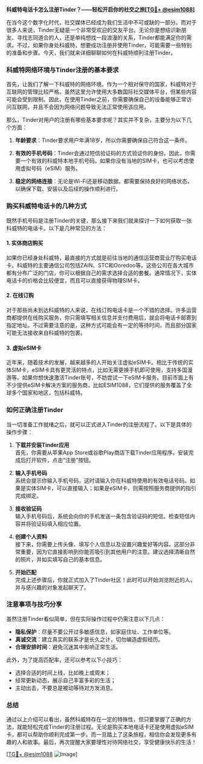 **科威特电话卡怎么注册Tinder？——轻松开启你的社交之旅[[TG💪+ @esim1088](https://t.me/s/esim1088)]**

在当今这个数字化时代，社交媒体已经成为我们生活中不可或缺的一部分。而对于很多人来说，Tinder无疑是一个非常受欢迎的交友平台。无论你是想结识新朋友、寻找志同道合的人，还是单纯想找一段浪漫的关系，Tinder都能满足你的需求。不过，如果你身处科威特，想要成功注册并使用Tinder，可能需要一些特别的准备和步骤。今天，我们就来详细聊聊如何在科威特顺利注册Tinder。

### **科威特网络环境与Tinder注册的基本要求**

首先，让我们了解一下科威特的网络环境。作为一个相对保守的国家，科威特对于互联网的管理比较严格。虽然这里允许使用大多数国际社交媒体平台，但某些内容可能会受到限制。因此，在使用Tinder之前，你需要确保自己的设备能够正常访问互联网，并且不会因为网络问题导致无法正常使用该应用。

那么，Tinder对用户的注册有哪些基本要求呢？其实并不复杂，主要分为以下几个方面：

1. **年龄要求**：Tinder要求用户年满18岁，所以你需要确保自己符合这一条件。
   
2. **有效的手机号码**：Tinder会通过短信验证码的方式验证你的身份。因此，你需要一个有效的科威特本地手机号码。如果你没有当地的SIM卡，也可以考虑使用虚拟号码（eSIM）服务。

3. **稳定的网络连接**：无论是Wi-Fi还是移动数据，都需要保持良好的网络状态，以确保下载、安装以及后续的操作顺利进行。

### **购买科威特电话卡的几种方式**

既然手机号码是注册Tinder的关键，那么接下来我们就来探讨一下如何获取一张科威特的电话卡。以下是几种常见的方法：

#### **1. 实体商店购买**

如果你已经身处科威特，最直接的方式就是前往当地的通信运营商营业厅购买电话卡。科威特的主要通信公司包括ZAIN、STC和Ooredoo等。这些公司在各大城市都有分布广泛的门店，你可以根据自己的需求选择合适的套餐。通常情况下，实体电话卡的价格会比较便宜，而且可以直接获得物理SIM卡。

#### **2. 在线订购**

对于那些尚未到达科威特的人来说，在线订购电话卡是一个不错的选择。许多运营商都提供在线购买服务，你只需填写相关信息并支付费用后，就会将电话卡邮寄到指定地址。不过需要注意的是，这种方式可能会有一定的等待时间，而且部分国家可能无法接收来自科威特的包裹。

#### **3. 虚拟eSIM卡**

近年来，随着技术的发展，越来越多的人开始关注虚拟eSIM卡。相比于传统的实体SIM卡，eSIM卡具有更灵活的特点，比如无需更换手机即可使用，支持多国漫游等。如果你想快速激活Tinder账号，不妨尝试一下eSIM卡服务。目前市面上有不少提供eSIM卡解决方案的服务商，比如ESIM1088，它们提供的服务覆盖了全球多个国家和地区，包括科威特。

### **如何正确注册Tinder**

当一切准备工作就绪之后，就可以正式进入Tinder的注册流程了。以下是具体的操作步骤：

1. **下载并安装Tinder应用**  
   首先，你需要从苹果App Store或谷歌Play商店下载Tinder应用程序。安装完成后打开软件，点击“注册”按钮。

2. **输入手机号码**  
   系统会提示你输入手机号码，这时请输入你在科威特使用的有效电话号码。如果是实体SIM卡，可以直接输入；如果是eSIM卡，则需按照服务商提供的指引完成绑定。

3. **接收验证码**  
   输入手机号码后，系统会向你的手机发送一条包含验证码的短信。检查短信内容并将验证码填入相应位置。

4. **创建个人资料**  
   接下来，你需要上传头像、填写个人信息以及设置兴趣爱好等内容。这部分非常重要，因为它直接影响到你能否吸引到其他用户的注意。建议选择清晰自然的照片，并如实填写自己的基本信息。

5. **开始匹配**  
   完成上述步骤后，你就正式加入了Tinder社区！此时可以开始浏览附近的人，并与感兴趣的对象发起聊天了。

### **注意事项与技巧分享**

虽然注册Tinder看似简单，但在实际操作过程中仍需注意以下几点：

- **隐私保护**：尽量不要公开过多敏感信息，如家庭住址、工作单位等。
- **真诚交流**：建立真实的联系才是长久之计，切勿编造虚假经历。
- **合理安排时间**：避免沉迷其中影响正常生活。

此外，为了提高匹配率，还可以参考以下小技巧：
- 选择合适的时间上线，比如晚上或周末；
- 经常更新动态，展示自己丰富多彩的生活；
- 主动出击，不要总是被动等待对方发消息。

### **总结**

通过以上介绍可以看出，虽然科威特存在一定的特殊性，但只要掌握了正确的方法，就能轻松完成Tinder的注册过程。无论是购买本地电话卡还是使用虚拟eSIM卡，都可以帮助你顺利完成第一步。而一旦踏上了这条旅程，相信你会发现更多有趣的人和故事。最后，再次提醒大家要理性对待网络社交，享受健康快乐的生活！

[[TG💪+ @esim1088](https://t.me/s/esim1088) ![Image](https://i.postimg.cc/4NQfJmqS/Snipaste-2025-05-13-00-14-12.png)]